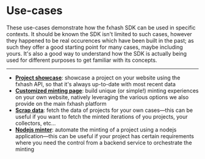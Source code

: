 # Use-cases

These use-cases demonstrate how the fxhash SDK can be used in specific contexts. It should be known the SDK isn't limited to such cases, however they happened to be real occurences which have been built in the past; as such they offer a good starting point for many cases, maybe including yours. It's also a good way to understand how the SDK is actually being used for different purposes to get familiar with its concepts.

---

- [**Project showcase**](./project-showcase.md): showcase a project on your website using the fxhash API, so that it's always up-to-date with most recent data
- [**Customized minting page**](./customized-minting-page.md): build unique (or simple!) minting experiences on your own website, natively leveraging the various options we also provide on the main fxhash platform
- [**Scrap data**](./scrap-data.md): fetch the data of projects for your own cases—this can be useful if you want to fetch the minted iterations of you projects, your collectors, etc...
- [**Nodejs minter**](./nodejs-minter.md): automate the minting of a project using a nodejs application—this can be useful if your project has certain requirements where you need the control from a backend service to orchestrate the minting
